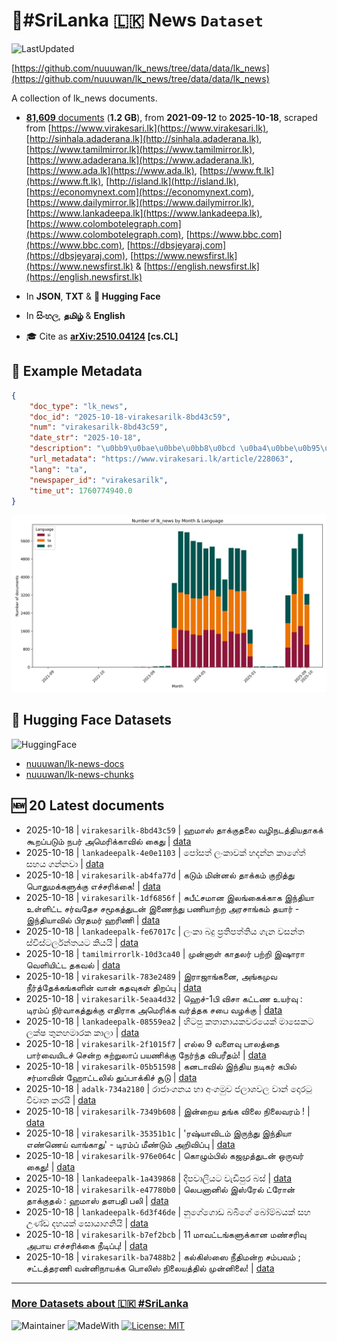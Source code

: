 # 📄#SriLanka 🇱🇰 News `Dataset`

![LastUpdated](https://img.shields.io/badge/last_updated-2025--10--18_13:47:01-green)

[https://github.com/nuuuwan/lk_news/tree/data/data/lk_news](https://github.com/nuuuwan/lk_news/tree/data/data/lk_news)

A collection of lk_news documents.

- [**81,609** documents](https://github.com/nuuuwan/lk_news/tree/data/data/lk_news) (**1.2 GB**), from **2021-09-12** to **2025-10-18**, scraped from [https://www.virakesari.lk](https://www.virakesari.lk), [http://sinhala.adaderana.lk](http://sinhala.adaderana.lk), [https://www.tamilmirror.lk](https://www.tamilmirror.lk), [https://www.adaderana.lk](https://www.adaderana.lk), [https://www.ada.lk](https://www.ada.lk), [https://www.ft.lk](https://www.ft.lk), [http://island.lk](http://island.lk), [https://economynext.com](https://economynext.com), [https://www.dailymirror.lk](https://www.dailymirror.lk), [https://www.lankadeepa.lk](https://www.lankadeepa.lk), [https://www.colombotelegraph.com](https://www.colombotelegraph.com), [https://www.bbc.com](https://www.bbc.com), [https://dbsjeyaraj.com](https://dbsjeyaraj.com), [https://www.newsfirst.lk](https://www.newsfirst.lk) & [https://english.newsfirst.lk](https://english.newsfirst.lk)

- In **JSON**, **TXT** & **🤗 Hugging Face**

- In **සිංහල**, **தமிழ்** & **English**

- 🎓 Cite as **[arXiv:2510.04124](https://arxiv.org/abs/2510.04124) [cs.CL]**

## 📝 Example Metadata

```json
{
    "doc_type": "lk_news",
    "doc_id": "2025-10-18-virakesarilk-8bd43c59",
    "num": "virakesarilk-8bd43c59",
    "date_str": "2025-10-18",
    "description": "\u0bb9\u0bae\u0bbe\u0bb8\u0bcd \u0ba4\u0bbe\u0b95\u0bcd\u0b95\u0bc1\u0ba4\u0bb2\u0bc8 \u0bb5\u0bb4\u0bbf\u0ba8\u0b9f\u0ba4\u0bcd\u0ba4\u0bbf\u0baf\u0ba4\u0bbe\u0b95\u0b95\u0bcd \u0b95\u0bc2\u0bb1\u0baa\u0bcd\u0baa\u0b9f\u0bc1\u0bae\u0bcd \u0ba8\u0baa\u0bb0\u0bcd \u0b85\u0bae\u0bc6\u0bb0\u0bbf\u0b95\u0bcd\u0b95\u0bbe\u0bb5\u0bbf\u0bb2\u0bcd \u0b95\u0bc8\u0ba4\u0bc1",
    "url_metadata": "https://www.virakesari.lk/article/228063",
    "lang": "ta",
    "newspaper_id": "virakesarilk",
    "time_ut": 1760774940.0
}
```

![Chart](https://raw.githubusercontent.com/nuuuwan/lk_news/refs/heads/data/data/lk_news/docs_by_month_and_lang.png)

## 🤗 Hugging Face Datasets

![HuggingFace](https://img.shields.io/badge/-HuggingFace-FDEE21?style=for-the-badge&logo=HuggingFace)

- [nuuuwan/lk-news-docs](https://huggingface.co/datasets/nuuuwan/lk-news-docs)
- [nuuuwan/lk-news-chunks](https://huggingface.co/datasets/nuuuwan/lk-news-chunks)

## 🆕 20 Latest documents

- 2025-10-18 | `virakesarilk-8bd43c59` | ஹமாஸ் தாக்குதலை வழிநடத்தியதாகக் கூறப்படும் நபர் அமெரிக்காவில் கைது | [data](https://github.com/nuuuwan/lk_news/tree/data/data/lk_news/2020s/2025/2025-10-18-virakesarilk-8bd43c59)
- 2025-10-18 | `lankadeepalk-4e0e1103` | පෝසත් ලංකාවක් හදන්න කාගේත් සහය ගන්නවා | [data](https://github.com/nuuuwan/lk_news/tree/data/data/lk_news/2020s/2025/2025-10-18-lankadeepalk-4e0e1103)
- 2025-10-18 | `virakesarilk-ab4fa77d` | கடும் மின்னல் தாக்கம் குறித்து பொதுமக்களுக்கு எச்சரிக்கை! | [data](https://github.com/nuuuwan/lk_news/tree/data/data/lk_news/2020s/2025/2025-10-18-virakesarilk-ab4fa77d)
- 2025-10-18 | `virakesarilk-1df6856f` | சுபீட்சமான இலங்கைக்காக இந்தியா உள்ளிட்ட சர்வதேச சமூகத்துடன் இணைந்து பணியாற்ற அரசாங்கம் தயார் - இந்தியாவில் பிரதமர் ஹரிணி | [data](https://github.com/nuuuwan/lk_news/tree/data/data/lk_news/2020s/2025/2025-10-18-virakesarilk-1df6856f)
- 2025-10-18 | `lankadeepalk-fe67017c` | ලංකා බදු ප්‍රතිපත්තිය ගැන වසන්ත ස්විස්ටර්ලන්තයට කියයි | [data](https://github.com/nuuuwan/lk_news/tree/data/data/lk_news/2020s/2025/2025-10-18-lankadeepalk-fe67017c)
- 2025-10-18 | `tamilmirrorlk-10d3ca40` | முன்னாள் காதலர் பற்றி இஷாரா வெளியிட்ட தகவல் | [data](https://github.com/nuuuwan/lk_news/tree/data/data/lk_news/2020s/2025/2025-10-18-tamilmirrorlk-10d3ca40)
- 2025-10-18 | `virakesarilk-783e2489` | இராஜாங்கனை, அங்கமுவ நீர்த்தேக்கங்களின் வான் கதவுகள் திறப்பு | [data](https://github.com/nuuuwan/lk_news/tree/data/data/lk_news/2020s/2025/2025-10-18-virakesarilk-783e2489)
- 2025-10-18 | `virakesarilk-5eaa4d32` | ஹெச்-1பி விசா கட்டண உயர்வு : டிரம்ப் நிர்வாகத்துக்கு எதிராக அமெரிக்க வர்த்தக சபை வழக்கு | [data](https://github.com/nuuuwan/lk_news/tree/data/data/lk_news/2020s/2025/2025-10-18-virakesarilk-5eaa4d32)
- 2025-10-18 | `lankadeepalk-08559ea2` | හිටපු කතානායකවරයෙක් මාසෙකට ලක්ෂ තුනහමාරක කාලා | [data](https://github.com/nuuuwan/lk_news/tree/data/data/lk_news/2020s/2025/2025-10-18-lankadeepalk-08559ea2)
- 2025-10-18 | `virakesarilk-2f1015f7` | எல்ல 9 வளைவு பாலத்தை பார்வையிடச் சென்ற சுற்றுலாப் பயணிக்கு நேர்ந்த விபரீதம்! | [data](https://github.com/nuuuwan/lk_news/tree/data/data/lk_news/2020s/2025/2025-10-18-virakesarilk-2f1015f7)
- 2025-10-18 | `virakesarilk-05b51598` | கனடாவில் இந்திய நடிகர் கபில் சர்மாவின் ஹோட்டலில் துப்பாக்கிச் சூடு | [data](https://github.com/nuuuwan/lk_news/tree/data/data/lk_news/2020s/2025/2025-10-18-virakesarilk-05b51598)
- 2025-10-18 | `adalk-734a2180` | රාජාංගනය හා අංගමුව ජලාශවල වාන් දොරටු විවෘත කරයි | [data](https://github.com/nuuuwan/lk_news/tree/data/data/lk_news/2020s/2025/2025-10-18-adalk-734a2180)
- 2025-10-18 | `virakesarilk-7349b608` | இன்றைய தங்க விலை நிலைவரம் ! | [data](https://github.com/nuuuwan/lk_news/tree/data/data/lk_news/2020s/2025/2025-10-18-virakesarilk-7349b608)
- 2025-10-18 | `virakesarilk-35351b1c` | 'ரஷ்யாவிடம் இருந்து இந்தியா எண்ணெய் வாங்காது' - டிரம்ப் மீண்டும் அறிவிப்பு | [data](https://github.com/nuuuwan/lk_news/tree/data/data/lk_news/2020s/2025/2025-10-18-virakesarilk-35351b1c)
- 2025-10-18 | `virakesarilk-976e064c` | கொழும்பில் கஜமுத்துடன் ஒருவர் கைது! | [data](https://github.com/nuuuwan/lk_news/tree/data/data/lk_news/2020s/2025/2025-10-18-virakesarilk-976e064c)
- 2025-10-18 | `lankadeepalk-1a439868` | දීපවාලියට වැඩිපුර බස් | [data](https://github.com/nuuuwan/lk_news/tree/data/data/lk_news/2020s/2025/2025-10-18-lankadeepalk-1a439868)
- 2025-10-18 | `virakesarilk-e47780b0` | லெபனானில் இஸ்ரேல் ட்ரோன் தாக்குதல் : ஹமாஸ் தளபதி பலி | [data](https://github.com/nuuuwan/lk_news/tree/data/data/lk_news/2020s/2025/2025-10-18-virakesarilk-e47780b0)
- 2025-10-18 | `lankadeepalk-6d3f46de` | නුගේගොඩ බබීගේ බෝම්බයක් සහ උණ්ඩ දහයක් සොයාගනියි | [data](https://github.com/nuuuwan/lk_news/tree/data/data/lk_news/2020s/2025/2025-10-18-lankadeepalk-6d3f46de)
- 2025-10-18 | `virakesarilk-b7ef2bcb` | 11 மாவட்டங்களுக்கான மண்சரிவு அபாய எச்சரிக்கை நீடிப்பு! | [data](https://github.com/nuuuwan/lk_news/tree/data/data/lk_news/2020s/2025/2025-10-18-virakesarilk-b7ef2bcb)
- 2025-10-18 | `virakesarilk-ba7488b2` | கல்கிஸ்ஸை நீதிமன்ற சம்பவம் ; சட்டத்தரணி வன்னிநாயக்க பொலிஸ் நிலையத்தில் முன்னிலை! | [data](https://github.com/nuuuwan/lk_news/tree/data/data/lk_news/2020s/2025/2025-10-18-virakesarilk-ba7488b2)

---

### [More Datasets about 🇱🇰 #SriLanka](https://github.com/nuuuwan/lk_datasets)

![Maintainer](https://img.shields.io/badge/maintainer-nuuuwan-red)
![MadeWith](https://img.shields.io/badge/made_with-python-blue)
[![License: MIT](https://img.shields.io/badge/License-MIT-yellow.svg)](https://opensource.org/licenses/MIT)
